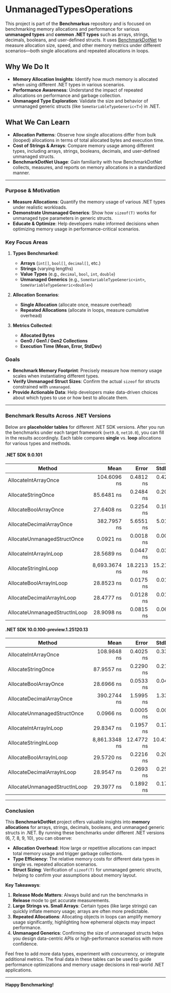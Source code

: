 # UnmanagedTypesOperations

This project is part of the **Benchmarkus** repository and is focused on benchmarking memory allocations and performance for various **unmanaged types** and **common .NET types** such as arrays, strings, decimals, booleans, and user-defined structs. It uses [BenchmarkDotNet](https://github.com/dotnet/BenchmarkDotNet) to measure allocation size, speed, and other memory metrics under different scenarios—both single allocations and repeated allocations in loops.

## Why We Do It

- **Memory Allocation Insights**: Identify how much memory is allocated when using different .NET types in various scenarios.  
- **Performance Awareness**: Understand the impact of repeated allocations on performance and garbage collection.  
- **Unmanaged Type Exploration**: Validate the size and behavior of unmanaged generic structs (like `SomeVariableTypeGeneric<T>`) in .NET.

## What We Can Learn

- **Allocation Patterns**: Observe how single allocations differ from bulk (looped) allocations in terms of total allocated bytes and execution time.  
- **Cost of Strings & Arrays**: Compare memory usage among different types, including arrays, strings, booleans, decimals, and user-defined unmanaged structs.  
- **BenchmarkDotNet Usage**: Gain familiarity with how BenchmarkDotNet collects, measures, and reports on memory allocations in a standardized manner.

---

### Purpose & Motivation

- **Measure Allocations**: Quantify the memory usage of various .NET types under realistic workloads.  
- **Demonstrate Unmanaged Generics**: Show how `sizeof(T)` works for unmanaged type parameters in generic structs.  
- **Educate & Optimize**: Help developers make informed decisions when optimizing memory usage in performance-critical scenarios.

### Key Focus Areas

1. **Types Benchmarked**:
   - **Arrays** (`int[]`, `bool[]`, `decimal[]`, etc.)
   - **Strings** (varying lengths)
   - **Value Types** (e.g., `decimal`, `bool`, `int`, `double`)
   - **Unmanaged Generics** (e.g., `SomeVariableTypeGeneric<int>`, `SomeVariableTypeGeneric<double>`)

2. **Allocation Scenarios**:
   - **Single Allocation** (allocate once, measure overhead)
   - **Repeated Allocations** (allocate in loops, measure cumulative overhead)

3. **Metrics Collected**:
   - **Allocated Bytes**
   - **Gen0 / Gen1 / Gen2 Collections**
   - **Execution Time (Mean, Error, StdDev)**

### Goals

- **Benchmark Memory Footprint**: Precisely measure how memory usage scales when instantiating different types.  
- **Verify Unmanaged Struct Sizes**: Confirm the actual `sizeof` for structs constrained with `unmanaged`.  
- **Provide Actionable Data**: Help developers make data-driven choices about which types to use or how best to allocate them.

---

### Benchmark Results Across .NET Versions

Below are **placeholder tables** for different .NET SDK versions. After you run the benchmarks under each target framework (`net9.0`, `net10.0`), you can fill in the results accordingly. Each table compares **single** vs. **loop** allocations for various types and methods.

#### .NET SDK 9.0.101

| Method                        | Mean          | Error      | StdDev     | Gen0    | Allocated |
|------------------------------ |--------------:|-----------:|-----------:|--------:|----------:|
| AllocateIntArrayOnce          |   104.6096 ns |  0.4812 ns |  0.4265 ns |  0.4809 |    4024 B |
| AllocateStringOnce            |    85.6481 ns |  0.2484 ns |  0.2075 ns |  0.2419 |    2024 B |
| AllocateBoolArrayOnce         |    27.6408 ns |  0.2254 ns |  0.1998 ns |  0.1224 |    1024 B |
| AllocateDecimalArrayOnce      |   382.7957 ns |  5.6551 ns |  5.0131 ns |  1.9116 |   16024 B |
| AllocateUnmanagedStructOnce   |     0.0921 ns |  0.0018 ns |  0.0014 ns |       - |         - |
| AllocateIntArrayInLoop        |    28.5689 ns |  0.0447 ns |  0.0373 ns |       - |         - |
| AllocateStringInLoop          | 8,693.3674 ns | 18.2213 ns | 15.2156 ns | 24.1852 |  202400 B |
| AllocateBoolArrayInLoop       |    28.8523 ns |  0.0175 ns |  0.0137 ns |       - |         - |
| AllocateDecimalArrayInLoop    |    28.4777 ns |  0.0128 ns |  0.0107 ns |       - |         - |
| AllocateUnmanagedStructInLoop |    28.9098 ns |  0.0815 ns |  0.0636 ns |       - |         - |

#### .NET SDK 10.0.100-preview.1.25120.13
| Method                        | Mean          | Error      | StdDev     | Gen0    | Allocated |
|------------------------------ |--------------:|-----------:|-----------:|--------:|----------:|
| AllocateIntArrayOnce          |   108.9848 ns |  0.4025 ns |  0.3361 ns |  0.4809 |    4024 B |
| AllocateStringOnce            |    87.9557 ns |  0.2290 ns |  0.2142 ns |  0.2419 |    2024 B |
| AllocateBoolArrayOnce         |    28.6966 ns |  0.0533 ns |  0.0472 ns |  0.1224 |    1024 B |
| AllocateDecimalArrayOnce      |   390.2744 ns |  1.5995 ns |  1.3356 ns |  1.9116 |   16024 B |
| AllocateUnmanagedStructOnce   |     0.0966 ns |  0.0005 ns |  0.0004 ns |       - |         - |
| AllocateIntArrayInLoop        |    29.8347 ns |  0.1957 ns |  0.1735 ns |       - |         - |
| AllocateStringInLoop          | 8,861.3348 ns | 12.4772 ns | 10.4190 ns | 24.1852 |  202400 B |
| AllocateBoolArrayInLoop       |    29.5720 ns |  0.2216 ns |  0.2073 ns |       - |         - |
| AllocateDecimalArrayInLoop    |    28.9547 ns |  0.2693 ns |  0.2519 ns |       - |         - |
| AllocateUnmanagedStructInLoop |    29.3977 ns |  0.1892 ns |  0.1770 ns |       - |         - |

---

### Conclusion

This **BenchmarkDotNet** project offers valuable insights into **memory allocations** for arrays, strings, decimals, booleans, and unmanaged generic structs in .NET. By running these benchmarks under different .NET versions (6, 7, 8, 9, 10), you can observe:

- **Allocation Overhead**: How large or repetitive allocations can impact total memory usage and trigger garbage collections.  
- **Type Efficiency**: The relative memory costs for different data types in single vs. repeated allocation scenarios.  
- **Struct Sizing**: Verification of `sizeof(T)` for unmanaged generic structs, helping to confirm your assumptions about memory layout.

**Key Takeaways**:

1. **Release Mode Matters**: Always build and run the benchmarks in **Release** mode to get accurate measurements.  
2. **Large Strings vs. Small Arrays**: Certain types (like large strings) can quickly inflate memory usage; arrays are often more predictable.  
3. **Repeated Allocations**: Allocating objects in loops can amplify memory usage significantly, highlighting how ephemeral objects may impact performance.  
4. **Unmanaged Generics**: Confirming the size of unmanaged structs helps you design data-centric APIs or high-performance scenarios with more confidence.  

Feel free to add more data types, experiment with concurrency, or integrate additional metrics. The final data in these tables can be used to guide performance optimizations and memory usage decisions in real-world .NET applications.

---

**Happy Benchmarking!**
